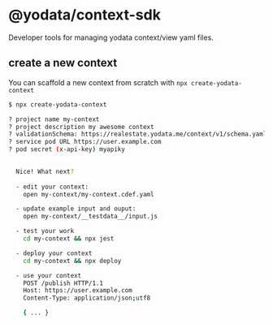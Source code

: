 # @yodata/context-sdk

Developer tools for managing yodata context/view yaml files.

## create a new context

You can scaffold a new context from scratch with `npx create-yodata-context`

```bash
$ npx create-yodata-context

? project name my-context
? project description my awesome context
? validationSchema: https://realestate.yodata.me/context/v1/schema.yaml
? service pod URL https://user.example.com
? pod secret (x-api-key) myapiky

  
  Nice! What next?
  
  - edit your context:
    open my-context/my-context.cdef.yaml

  - update example input and ouput:
    open my-context/__testdata__/input.js

  - test your work
    cd my-context && npx jest

  - deploy your context
    cd my-context && npx deploy

  - use your context
    POST /publish HTTP/1.1
    Host: https://user.example.com
    Content-Type: application/json;utf8

    { ... }
```
